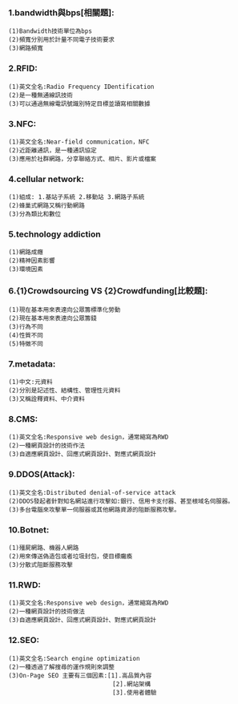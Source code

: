 ### 1.bandwidth與bps[相關題]:
```
(1)Bandwidth技術單位為bps
(2)頻寬分別用於計量不同電子技術要求
(3)網路頻寬
```

### 2.RFID:
```
(1)英文全名:Radio Frequency IDentification
(2)是一種無通線訊技術
(3)可以通過無線電訊號識別特定目標並讀寫相關數據
 ```
 
### 3.NFC:
```
(1)英文全名:Near-field communication，NFC       
(2)近距離通訊，是一種通訊協定
(3)應用於社群網路，分享聯絡方式、相片、影片或檔案
```

### 4.cellular network:
```
(1)組成: 1.基站子系統 2.移動站 3.網路子系統
(2)蜂巢式網路又稱行動網路
(3)分為類比和數位
```

### 5.technology addiction
```
(1)網路成癮
(2)精神因素影響
(3)環境因素
```

### 6.{1}Crowdsourcing VS {2}Crowdfunding[比較題]:
```
(1)現在基本用來表達向公眾籌標準化勞動
(2)現在基本用來表達向公眾籌錢
(3)行為不同
(4)性質不同
(5)特徵不同
```

### 7.metadata:
```
(1)中文:元資料
(2)分別是記述性、結構性、管理性元資料
(3)又稱詮釋資料、中介資料
```

### 8.CMS:
```
(1)英文全名:Responsive web design，通常縮寫為RWD
(2)一種網頁設計的技術作法
(3)自適應網頁設計、回應式網頁設計、對應式網頁設計
```

### 9.DDOS(Attack):
```
(1)英文全名:Distributed denial-of-service attack
(2)DDOS發起者針對知名網站進行攻擊如:銀行、信用卡支付器、甚至根域名伺服器。
(3)多台電腦來攻擊單一伺服器或其他網路資源的阻斷服務攻擊。
```

### 10.Botnet:
```
(1)殭屍網路、機器人網路
(2)用來傳送偽造包或者垃圾封包，使目標癱瘓
(3)分散式阻斷服務攻擊
```

### 11.RWD:
```
(1)英文全名:Responsive web design，通常縮寫為RWD
(2)一種網頁設計的技術做法
(3)自適應網頁設計、回應式網頁設計、對應式網頁設計
```

### 12.SEO:
```
(1)英文全名:Search engine optimization
(2)一種透過了解搜尋的運作規則來調整
(3)On-Page SEO 主要有三個因素:[1].高品質內容
                             [2].網站架構
                             [3].使用者體驗
